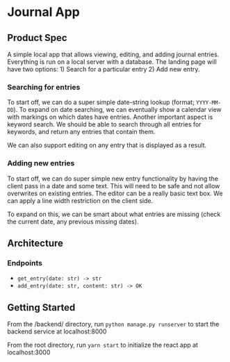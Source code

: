 # Journal App
## Product Spec
A simple local app that allows viewing, editing, and adding journal entries. Everything is run on a local server with a database.
The landing page will have two options: 1) Search for a particular entry 2) Add new entry.
### Searching for entries
To start off, we can do a super simple date-string lookup (format; `YYYY-MM-DD`). 
To expand on date searching, we can eventually show a calendar view with markings on which dates have entries.
Another important aspect is keyword search. We should be able to search through all entries for keywords, and return any entries that contain them.

We can also support editing on any entry that is displayed as a result.
### Adding new entries
To start off, we can do super simple new entry functionality by having the client pass in a date and some text. This will need to be safe and not allow overwrites on existing entries.
The editor can be a really basic text box. We can apply a line width restriction on the client side.

To expand on this, we can be smart about what entries are missing (check the current date, any previous missing dates). 
## Architecture
### Endpoints
- `get_entry(date: str) -> str`
- `add_entry(date: str, content: str) -> OK`


## Getting Started
From the /backend/ directory, run `python manage.py runserver` to start the backend service at localhost:8000

From the root directory, run `yarn start` to initialize the react app at localhost:3000